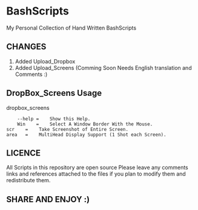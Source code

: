 BashScripts
===========

My Personal Collection of Hand Written BashScripts

CHANGES
-------

1. Added Upload_Dropbox
2. Added Upload_Screens (Comming Soon Needs English translation and Comments :)

DropBox_Screens Usage
---------------------
dropbox_screens <args>
        
        --help =    Show this Help.
        Win    =    Select A Window Border With the Mouse.
	scr    =    Take Screenshot of Entire Screen.
	area   =    MultiHead Display Support (1 Shot each Screen).

LICENCE
-------

All Scripts in this repository are open source
Please leave any comments links and references 
attached to the files if you plan to modify them
and redistribute them.


SHARE AND ENJOY :)
------------------
